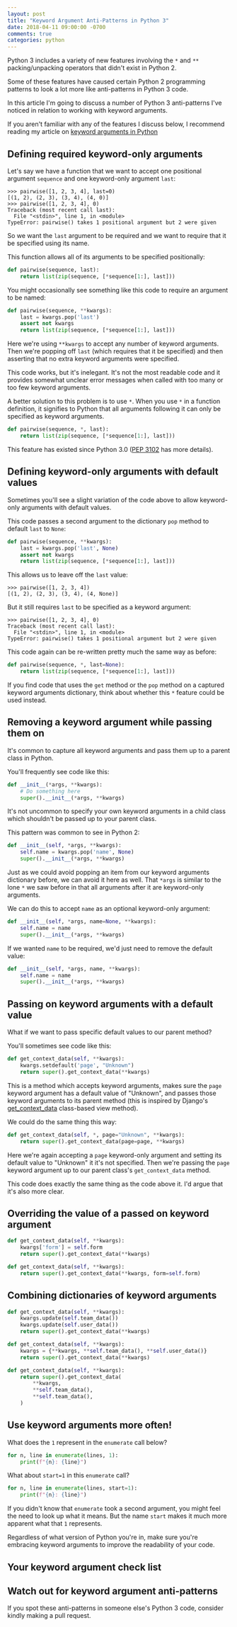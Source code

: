 ```yaml
---
layout: post
title: "Keyword Argument Anti-Patterns in Python 3"
date: 2018-04-11 09:00:00 -0700
comments: true
categories: python
---
```


Python 3 includes a variety of new features involving the `*` and `**` packing/unpacking operators that didn't exist in Python 2.

Some of these features have caused certain Python 2 programming patterns to look a lot more like anti-patterns in Python 3 code.

In this article I'm going to discuss a number of Python 3 anti-patterns I've noticed in relation to working with keyword arguments.

If you aren't familiar with any of the features I discuss below, I recommend reading my article on [keyword arguments in Python][]


## Defining required keyword-only arguments

Let's say we have a function that we want to accept one positional argument `sequence` and one keyword-only argument `last`:

```pycon
>>> pairwise([1, 2, 3, 4], last=0)
[(1, 2), (2, 3), (3, 4), (4, 0)]
>>> pairwise([1, 2, 3, 4], 0)
Traceback (most recent call last):
  File "<stdin>", line 1, in <module>
TypeError: pairwise() takes 1 positional argument but 2 were given
```

So we want the `last` argument to be required and we want to require that it be specified using its name.

This function allows all of its arguments to be specified positionally:

```python
def pairwise(sequence, last):
    return list(zip(sequence, [*sequence[1:], last]))
```

You might occasionally see something like this code to require an argument to be named:

```python
def pairwise(sequence, **kwargs):
    last = kwargs.pop('last')
    assert not kwargs
    return list(zip(sequence, [*sequence[1:], last]))
```

Here we're using `**kwargs` to accept any number of keyword arguments.  Then we're popping off `last` (which requires that it be specified) and then asserting that no extra keyword arguments were specified.

This code works, but it's inelegant.  It's not the most readable code and it provides somewhat unclear error messages when called with too many or too few keyword arguments.

A better solution to this problem is to use `*`.  When you use `*` in a function definition, it signifies to Python that all arguments following it can only be specified as keyword arguments.

```python
def pairwise(sequence, *, last):
    return list(zip(sequence, [*sequence[1:], last]))
```

This feature has existed since Python 3.0 ([PEP 3102][] has more details).


## Defining keyword-only arguments with default values

Sometimes you'll see a slight variation of the code above to allow keyword-only arguments with default values.

This code passes a second argument to the dictionary `pop` method to default `last` to `None`:

```python
def pairwise(sequence, **kwargs):
    last = kwargs.pop('last', None)
    assert not kwargs
    return list(zip(sequence, [*sequence[1:], last]))
```

This allows us to leave off the `last` value:

```pycon
>>> pairwise([1, 2, 3, 4])
[(1, 2), (2, 3), (3, 4), (4, None)]
```

But it still requires `last` to be specified as a keyword argument:

```pycon
>>> pairwise([1, 2, 3, 4], 0)
Traceback (most recent call last):
  File "<stdin>", line 1, in <module>
TypeError: pairwise() takes 1 positional argument but 2 were given

```

This code again can be re-written pretty much the same way as before:

```python
def pairwise(sequence, *, last=None):
    return list(zip(sequence, [*sequence[1:], last]))
```

If you find code that uses the `get` method or the `pop` method on a captured keyword arguments dictionary, think about whether this `*` feature could be used instead.


## Removing a keyword argument while passing them on

It's common to capture all keyword arguments and pass them up to a parent class in Python.

You'll frequently see code like this:

```python
def __init__(*args, **kwargs):
    # Do something here
    super().__init__(*args, **kwargs)
```

It's not uncommon to specify your own keyword arguments in a child class which shouldn't be passed up to your parent class.

This pattern was common to see in Python 2:

```python
def __init__(self, *args, **kwargs):
    self.name = kwargs.pop('name', None)
    super().__init__(*args, **kwargs)
```

Just as we could avoid popping an item from our keyword arguments dictionary before, we can avoid it here as well.  That `*args` is similar to the lone `*` we saw before in that all arguments after it are keyword-only arguments.

We can do this to accept `name` as an optional keyword-only argument:

```python
def __init__(self, *args, name=None, **kwargs):
    self.name = name
    super().__init__(*args, **kwargs)
```

If we wanted `name` to be required, we'd just need to remove the default value:

```python
def __init__(self, *args, name, **kwargs):
    self.name = name
    super().__init__(*args, **kwargs)
```


## Passing on keyword arguments with a default value

What if we want to pass specific default values to our parent method?

You'll sometimes see code like this:

```python
def get_context_data(self, **kwargs):
    kwargs.setdefault('page', "Unknown")
    return super().get_context_data(**kwargs)
```

This is a method which accepts keyword arguments, makes sure the `page` keyword argument has a default value of "Unknown", and passes those keyword arguments to its parent method (this is inspired by Django's [get_context_data][] class-based view method).

We could do the same thing this way:

```python
def get_context_data(self, *, page="Unknown", **kwargs):
    return super().get_context_data(page=page, **kwargs)
```

Here we're again accepting a `page` keyword-only argument and setting its default value to "Unknown" it it's not specified.  Then we're passing the `page` keyword argument up to our parent class's `get_context_data` method.

This code does exactly the same thing as the code above it.  I'd argue that it's also more clear.


## Overriding the value of a passed on keyword argument

```python
def get_context_data(self, **kwargs):
    kwargs['form'] = self.form
    return super().get_context_data(**kwargs)
```

```python
def get_context_data(self, **kwargs):
    return super().get_context_data(**kwargs, form=self.form)
```


## Combining dictionaries of keyword arguments

```python
def get_context_data(self, **kwargs):
    kwargs.update(self.team_data())
    kwargs.update(self.user_data())
    return super().get_context_data(**kwargs)
```

```python
def get_context_data(self, **kwargs):
    kwargs = {**kwargs, **self.team_data(), **self.user_data()}
    return super().get_context_data(**kwargs)
```

```python
def get_context_data(self, **kwargs):
    return super().get_context_data(
        **kwargs,
        **self.team_data(),
        **self.team_data(),
    )
```


## Use keyword arguments more often!

What does the `1` represent in the `enumerate` call below?

```python
for n, line in enumerate(lines, 1):
    print(f"{n}: {line}")
```

What about `start=1` in this `enumerate` call?

```python
for n, line in enumerate(lines, start=1):
    print(f"{n}: {line}")
```

If you didn't know that `enumerate` took a second argument, you might feel the need to look up what it means.  But the name `start` makes it much more apparent what that `1` represents.

Regardless of what version of Python you're in, make sure you're embracing keyword arguments to improve the readability of your code.


## Your keyword argument check list


## Watch out for keyword argument anti-patterns

If you spot these anti-patterns in someone else's Python 3 code, consider kindly making a pull request.


[keyword arguments in Python]: http://treyhunner.com/2018/04/keyword-arguments-in-python/
[pep 3102]: https://www.python.org/dev/peps/pep-3102/
[get_context_data]: https://docs.djangoproject.com/en/2.0/ref/class-based-views/mixins-simple/#django.views.generic.base.ContextMixin.get_context_data
